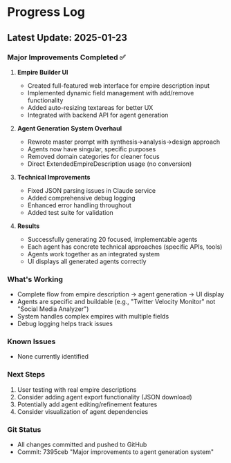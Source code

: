 # Progress Log

## Latest Update: 2025-01-23

### Major Improvements Completed ✅

1. **Empire Builder UI**
   - Created full-featured web interface for empire description input
   - Implemented dynamic field management with add/remove functionality
   - Added auto-resizing textareas for better UX
   - Integrated with backend API for agent generation

2. **Agent Generation System Overhaul**
   - Rewrote master prompt with synthesis→analysis→design approach
   - Agents now have singular, specific purposes
   - Removed domain categories for cleaner focus
   - Direct ExtendedEmpireDescription usage (no conversion)

3. **Technical Improvements**
   - Fixed JSON parsing issues in Claude service
   - Added comprehensive debug logging
   - Enhanced error handling throughout
   - Added test suite for validation

4. **Results**
   - Successfully generating 20 focused, implementable agents
   - Each agent has concrete technical approaches (specific APIs, tools)
   - Agents work together as an integrated system
   - UI displays all generated agents correctly

### What's Working
- Complete flow from empire description → agent generation → UI display
- Agents are specific and buildable (e.g., "Twitter Velocity Monitor" not "Social Media Analyzer")
- System handles complex empires with multiple fields
- Debug logging helps track issues

### Known Issues
- None currently identified

### Next Steps
1. User testing with real empire descriptions
2. Consider adding agent export functionality (JSON download)
3. Potentially add agent editing/refinement features
4. Consider visualization of agent dependencies

### Git Status
- All changes committed and pushed to GitHub
- Commit: 7395ceb "Major improvements to agent generation system"
